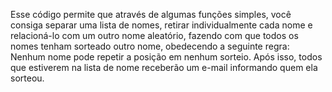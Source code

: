 Esse código permite que através de algumas funções simples, você consiga separar uma lista de nomes, retirar individualmente cada nome e relacioná-lo com um outro nome aleatório, fazendo com que todos os nomes tenham sorteado outro nome, obedecendo a seguinte regra: Nenhum nome pode repetir a posição em nenhum sorteio.
Após isso, todos que estiverem na lista de nome receberão um e-mail informando quem ela sorteou.
